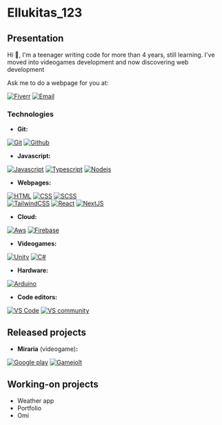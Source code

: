 # Ellukitas_123
## Presentation
Hi 🤙, I'm a teenager writing code for more than 4 years, still learning.
I've moved into videogames development and now discovering web development

Ask me to do a webpage for you at:


[![Fiverr](https://img.shields.io/badge/Fiverr-1DBF73?style=for-the-badge&logo=fiverr&logoColor=white&labelColor=101010)](https://es.fiverr.com/ellukitas_123)
[![Email](https://img.shields.io/badge/Mail-0078D4?style=for-the-badge&logo=maildotru&logoColor=white&labelColor=101010)](mailto:lucas.winand@hotmail.es)

### Technologies
- **Git:**

[![Git](https://img.shields.io/badge/Git-F05032?style=for-the-badge&logo=git&logoColor=white&labelColor=101010)](https://git-scm.com/)
[![Github](https://img.shields.io/badge/Github-181717?style=for-the-badge&logo=github&logoColor=white&labelColor=101010)](https://github.com/home)
</br>

- **Javascript:**

[![Javascript](https://img.shields.io/badge/Javascript-F7DF1E?style=for-the-badge&logo=javascript&logoColor=white&labelColor=101010)](https://developer.mozilla.org/en/docs/Web/JavaScript)
[![Typescript](https://img.shields.io/badge/Typescript-3178C6?style=for-the-badge&logo=typescript&logoColor=white&labelColor=101010)](https://www.typescriptlang.org/)
[![Nodejs](https://img.shields.io/badge/Nodejs-339933?style=for-the-badge&logo=nodedotjs&logoColor=white&labelColor=101010)](https://nodejs.org/en)
</br>

- **Webpages:**

[![HTML](https://img.shields.io/badge/HTML-E34F26?style=for-the-badge&logo=html5&logoColor=white&labelColor=101010)](https://developer.mozilla.org/en/docs/Web/HTML)
[![CSS](https://img.shields.io/badge/CSS-1572B6?style=for-the-badge&logo=css3&logoColor=white&labelColor=101010)](https://developer.mozilla.org/en/docs/Web/CSS)
[![SCSS](https://img.shields.io/badge/SCSS-CC6699?style=for-the-badge&logo=sass&logoColor=white&labelColor=101010)](https://sass-lang.com/)
</br>
[![TailwindCSS](https://img.shields.io/badge/Tailwind-06B6D4?style=for-the-badge&logo=tailwindcss&logoColor=white&labelColor=101010)](https://tailwindcss.com/)
[![React](https://img.shields.io/badge/React-61DAFB?style=for-the-badge&logo=react&logoColor=white&labelColor=101010)](https://react.dev/)
[![NextJS](https://img.shields.io/badge/NextJS-000000?style=for-the-badge&logo=nextdotjs&logoColor=white&labelColor=101010)](https://nextjs.org)
</br>

- **Cloud:**

[![Aws](https://img.shields.io/badge/AWS-FF9900?style=for-the-badge&logo=amazonaws&logoColor=white&labelColor=101010)](https://aws.amazon.com/en/)
[![Firebase](https://img.shields.io/badge/Firebase-FFCA28?style=for-the-badge&logo=firebase&logoColor=white&labelColor=101010)](https://firebase.google.com/)
</br>

- **Videogames:**

[![Unity](https://img.shields.io/badge/Unity-999999?style=for-the-badge&logo=unity&logoColor=white&labelColor=101010)](https://unity.com/es)
[![C#](https://img.shields.io/badge/C_sharp-512BD4?style=for-the-badge&logo=csharp&logoColor=white&labelColor=101010)](https://dotnet.microsoft.com/en-us/languages/csharp)

- **Hardware:**
  
[![Arduino](https://img.shields.io/badge/Arduino-00878F?style=for-the-badge&logo=arduino&logoColor=white&labelColor=101010)](https://www.arduino.cc/)
</br>

- **Code editors:**

[![VS Code](https://img.shields.io/badge/VS_code-007ACC?style=for-the-badge&logo=visualstudiocode&logoColor=white&labelColor=101010)](https://code.visualstudio.com/)
[![VS community](https://img.shields.io/badge/VS_code_community-5C2D91?style=for-the-badge&logo=visualstudio&logoColor=white&labelColor=101010)](https://visualstudio.microsoft.com/es/vs/community/)

## Released projects
- **Miraria** (videogame)**:**

[![Google play](https://img.shields.io/badge/Google_play-00A173?style=for-the-badge&logo=googleplay&logoColor=white&labelColor=101010)](https://play.google.com/store/apps/details?id=com.Ellukitas_123.Miraria&hl=es&gl=US)
[![Gamejolt](https://img.shields.io/badge/Game_jolt-CCFF00?style=for-the-badge&logo=gamejolt&logoColor=white&labelColor=101010)](https://gamejolt.com/games/miraria/615126)

## Working-on projects
- Weather app
- Portfolio
- Omi
